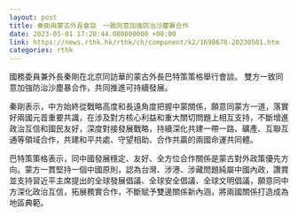 ```yaml
---
layout: post
title: 秦剛與蒙古外長會談　一致同意加強防治沙塵暴合作
date: 2023-05-01 17:20:44.000000000 +08:00
link: https://news.rthk.hk/rthk/ch/component/k2/1698670-20230501.htm
categories: rthk
---
```


國務委員兼外長秦剛在北京同訪華的蒙古外長巴特策策格舉行會談。 雙方一致同意加強防治沙塵暴合作，共同推進可持續發展。 

秦剛表示，中方始終從戰略高度和長遠角度把握中蒙關係，願意同蒙方一道，落實好兩國元首重要共識，在涉及對方核心利益和重大關切問題上相互支持，不斷增進政治互信和國民友好，深度對接發展戰略，持續深化共建一帶一路、礦產、互聯互通等領域合作，共建和平共處、守望相助、合作共贏的兩國命運共同體。 

巴特策策格表示，同中國發展穩定、友好、全方位合作關係是蒙古對外政策優先方向。蒙方一貫堅持一個中國原則，認為台灣、涉港、涉藏問題純屬中國內政，讚賞並支持習近平主席提出的全球發展倡議、全球安全倡議、全球文明倡議，願意同中方深化政治互信，拓展務實合作，不斷賦予雙邊關係新內涵，將兩國關係打造成為地區典範。
